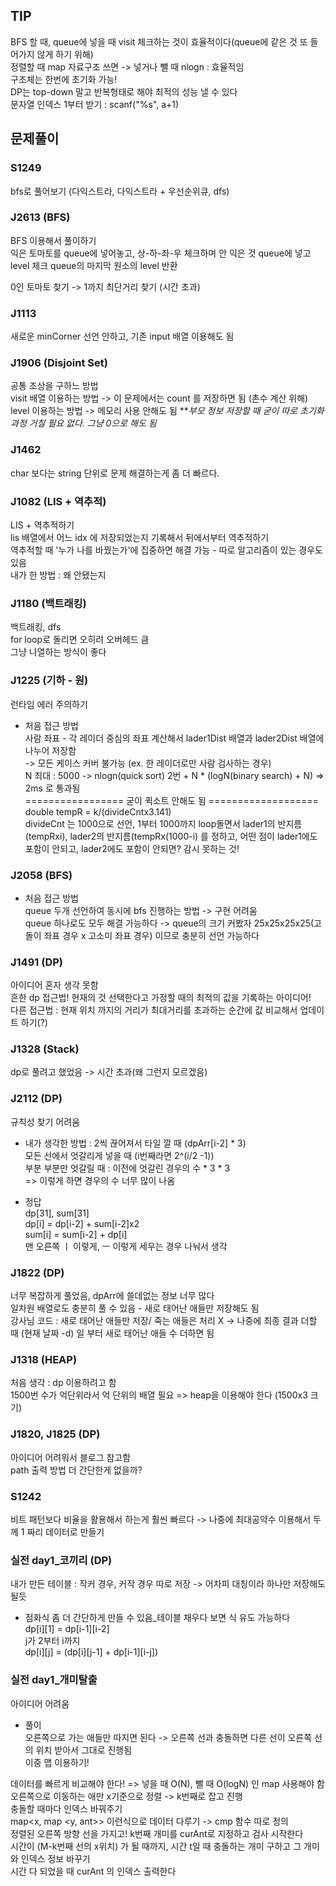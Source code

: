 ## TIP
BFS 할 때, queue에 넣을 때 visit 체크하는 것이 효율적이다(queue에 같은 것 또 들어가지 않게 하기 위해)<br>
정렬할 때 map 자료구조 쓰면 -> 넣거나 뺄 때 nlogn : 효율적임<br>
구조체는 한번에 초기화 가능!<br>
DP는 top-down 말고 반복형태로 해야 최적의 성능 낼 수 있다<br>
문자열 인덱스 1부터 받기 : scanf("%s", a+1) <br>

## 문제풀이
### S1249
bfs로 풀어보기
(다익스트라, 다익스트라 + 우선순위큐, dfs)

### J2613 (BFS)
BFS 이용해서 풀이하기<br>
익은 토마토를 queue에 넣어놓고, 상-하-좌-우 체크하며 안 익은 것 queue에 넣고 level 체크
queue의 마지막 원소의 level 반환

0인 토마토 찾기 -> 1까지 최단거리 찾기 (시간 초과)

### J1113
새로운 minCorner 선언 안하고, 기존 input 배열 이용해도 됨

### J1906 (Disjoint Set)
공통 조상을 구하느 방법 <br>
visit 배열 이용하는 방법 -> 이 문제에서는 count 를 저장하면 됨 (촌수 계산 위해) <br>
level 이용하는 방법 -> 메모리 사용 안해도 됨
***부모 정보 저장할 때 굳이 따로 초기화 과정 거칠 필요 없다. 그냥 0으로 해도 됨*

### J1462
char 보다는 string 단위로 문제 해결하는게 좀 더 빠르다.

### J1082 (LIS + 역추적)
LIS + 역추적하기<br>
lis 배열에서 어느 idx 에 저장되었는지 기록해서 뒤에서부터 역추적하기<br>
역추적할 때 '누가 나를 바꿨는가'에 집중하면 해결 가능 - 따로 알고리즘이 있는 경우도 있음<br>
내가 한 방법 : 왜 안됐는지 

### J1180 (백트래킹)
백트래킹, dfs <br>
for loop로 돌리면 오히려 오버헤드 큼 <br>
그냥 나열하는 방식이 좋다 <br>

### J1225 (기하 - 원)
런타임 에러 주의하기
- 처음 접근 방법 <br>
사람 좌표 - 각 레이더 중심의 좌표 계산해서 lader1Dist 배열과 lader2Dist 배열에 나누어 저장함 <br>
-> 모든 케이스 커버 불가능 (ex. 한 레이더로만 사람 검사하는 경우)<br>
N 최대 : 5000 -> nlogn(quick sort) 2번 + N * (logN(binary search) + N) => 2ms 로 통과됨<br>
================= 굳이 퀵소트 안해도 됨 ===================<br>
double tempR = k/(divideCntx3.141)<br>
divideCnt 는 1000으로 선언, 1부터 1000까지 loop돌면서 lader1의 반지름(tempRxi), lader2의 반지름(tempRx(1000-i) 를 정하고, 어떤 점이 lader1에도 포함이 안되고, lader2에도 포함이 안되면? 감시 못하는 것!

### J2058 (BFS)
- 처음 접근 방법<br>
queue 두개 선언하여 동시에 bfs 진행하는 방법 -> 구현 어려움<br>
queue 하나로도 모두 해결 가능하다 -> queue의 크기 커봤자 25x25x25x25(고돌이 좌표 경우 x 고소미 좌표 경우) 이므로 충분히 선언 가능하다

### J1491 (DP)
아이디어 혼자 생각 못함 <br>
흔한 dp 접근법! 현재의 것 선택한다고 가정할 때의 최적의 값을 기록하는 아이디어!<br>
다른 접근법 : 현재 위치 까지의 거리가 최대거리를 초과하는 순간에 값 비교해서 업데이트 하기(?)

### J1328 (Stack)
dp로 풀려고 했었음 -> 시간 초과(왜 그런지 모르겠음)

### J2112 (DP)
규칙성 찾기 어려움<br>
- 내가 생각한 방법 : 2씩 끊어져서 타일 깔 때 (dpArr[i-2] * 3) <br>
모든 선에서 엇갈리게 넣을 때 (i번째라면 2^(i/2 -1)) <br>
부분 부분만 엇갈릴 때 : 이전에 엇갈린 경우의 수 * 3 * 3 <br>
=> 이렇게 하면 경우의 수 너무 많이 나옴 <br>

- 정답<br>
dp[31], sum[31] <br>
dp[i] = dp[i-2] + sum[i-2]x2 <br>
sum[i] = sum[i-2] + dp[i] <br>
맨 오른쪽 ㅣ 이렇게, ㅡ 이렇게 세우는 경우 나눠서 생각

### J1822 (DP)
너무 복잡하게 풀었음, dpArr에 쓸데없는 정보 너무 많다 <br>
일차원 배열로도 충분히 풀 수 있음 - 새로 태어난 애들만 저장해도 됨<br>
강사님 코드 : 새로 태어난 애들만 저장/ 죽는 애들은 처리 X -> 나중에 최종 결과 더할 때 (현재 날짜 -d) 일 부터 새로 태어난 애들 수 더하면 됨

### J1318 (HEAP)
처음 생각 : dp 이용하려고 함 <br>
1500번 수가 억단위라서 억 단위의 배열 필요 => heap을 이용해야 한다 (1500x3 크기)

### J1820, J1825 (DP)
아이디어 어려워서 블로그 참고함 <br>
path 출력 방법 더 간단한게 없을까?

### S1242
비트 패턴보다 비율을 활용해서 하는게 훨씬 빠르다 -> 나중에 최대공약수 이용해서 두께 1 짜리 데이터로 만들기

### 실전 day1_코끼리 (DP)
내가 만든 테이블 : 작커 경우, 커작 경우 따로 저장 -> 어차피 대칭이라 하나만 저장해도 될듯 <br>

- 점화식 좀 더 간단하게 만들 수 있음_테이블 채우다 보면 식 유도 가능하다<br>
dp[i][1] = dp[i-1][i-2] <br>
j가 2부터 i까지 <br>
dp[i][j] = (dp[i][j-1] + dp[i-1][i-j])

### 실전 day1_개미탈출
아이디어 어려움<br>

- 풀이 <br>
오른쪽으로 가는 애들만 따지면 된다 -> 오른쪽 선과 충돌하면 다른 선이 오른쪽 선의 위치 받아서 그대로 진행됨 <br>
이중 맵 이용하기! <br>

데이터를 빠르게 비교해야 한다! => 넣을 때 O(N), 뺄 때 O(logN) 인 map 사용해야 함 <br>
오른쪽으로 이동하는 애만 x기준으로 정렬 -> k번째로 잡고 진행 <br>
충돌할 때마다 인덱스 바꿔주기<br>
map<x, map <y, ant>> 이런식으로 데이터 다루기 -> cmp 함수 따로 정의<br>
정렬된 오른쪽 방향 선을 가지고! k번째 개미를 curAnt로 지정하고 검사 시작한다<br>
시간이 (M-k번째 선의 x위치) 가 될 때까지, 시간 t일 때 충돌하는 개미 구하고 그 개미와 인덱스 정보 바꾸기<br>
시간 다 되었을 때 curAnt 의 인덱스 출력한다
